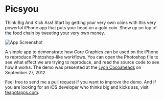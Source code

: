 Picsyou
=======

Think Big And Kick Ass!
Start by getting your very own coins with this very powerful iPhone app that puts your head on a gold coin.
Show up on top of the food chain by tweeting your very own money.

![App Screenshot](http://raw.github.com/ndfred/picsyou/master/Resources/Default.png)

A simple app to demonstrate how Core Graphics can be used on the iPhone to reproduce Photoshop-like workflows.
You can open the Photoshop file to see what effect we are trying to reproduce, and read the source code to see how it works.
The demo was presented at the [Lyon Cocoaheads](http://cocoaheads.fr/2012/09/lyon-session-du-27-septembre-2012/) on September 27, 2012.

Feel free to send me a pull request if you want to improve the demo.
And if you are looking for an iOS developer who thinks big and kicks ass, visit [teapotapps.com](https://teapotapps.com/).
